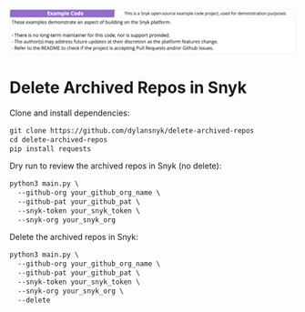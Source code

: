 ![snyk-oss-category](https://github.com/snyk-labs/oss-images/blob/main/oss-example.jpg)

# Delete Archived Repos in Snyk

Clone and install dependencies:
```
git clone https://github.com/dylansnyk/delete-archived-repos
cd delete-archived-repos
pip install requests
```

Dry run to review the archived repos in Snyk (no delete):
```
python3 main.py \
  --github-org your_github_org_name \
  --github-pat your_github_pat \
  --snyk-token your_snyk_token \
  --snyk-org your_snyk_org 
```

Delete the archived repos in Snyk:
```
python3 main.py \
  --github-org your_github_org_name \
  --github-pat your_github_pat \
  --snyk-token your_snyk_token \
  --snyk-org your_snyk_org \
  --delete
```
